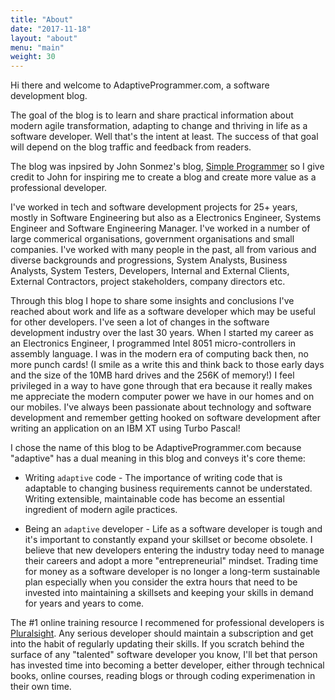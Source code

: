 ```yaml
---
title: "About"
date: "2017-11-18"
layout: "about"
menu: "main"
weight: 30
---
```


Hi there and welcome to AdaptiveProgrammer.com, a software development blog.

The goal of the blog is to learn and share practical information about modern agile transformation, adapting to change and thriving in life as a software developer. Well that's the intent at least.  The success of that goal will depend on the blog traffic and feedback from readers. 

The blog was inpsired by John Sonmez's blog, [Simple Programmer](https://simpleprogrammer.com/) so I give credit to John for inspiring me to create a blog and create more value as a professional developer.

I've worked in tech and software development projects for 25+ years, mostly in Software Engineering but also as a Electronics Engineer, Systems Engineer and Software Engineering Manager.  I've worked in a number of large commerical organisations, government organisations and small companies. I've worked with many people in the past, all from various and diverse backgrounds and progressions, System Analysts, Business Analysts, System Testers, Developers, Internal and External Clients, External Contractors, project stakeholders, company directors etc.

Through this blog I hope to share some insights and conclusions I've reached about work and life as a software developer which may be useful for other developers. I've seen a lot of changes in the software development industry over the last 30 years. When I started my career as an Electronics Engineer, I programmed Intel 8051 micro-controllers in assembly language. I was in the modern era of computing back then, no more punch cards! (I smile as a write this and think back to those early days and the size of the 10MB hard drives and the 256K of memory!) I feel privileged in a way to have gone through that era because it really makes me appreciate the modern computer power we have in our homes and on our mobiles.  I've always been passionate about technology and software development and remember getting hooked on software development after writing an application on an IBM XT using Turbo Pascal!

I chose the name of this blog to be AdaptiveProgrammer.com because "adaptive" has a dual meaning in this blog and conveys it's core theme:

* Writing `adaptive` code - The importance of writing code that is adaptable to changing business requirements cannot be understated. Writing extensible, maintainable code has become an essential ingredient of modern agile practices.

* Being an `adaptive` developer - Life as a software developer is tough and it's important to constantly expand your skillset or become obsolete. I believe that new developers entering the industry today need to manage their careers and adopt a more "entrepreneurial" mindset. Trading time for money as a software developer is no longer a long-term sustainable plan especially when you consider the extra hours that need to be invested into maintaining a skillsets and keeping your skills in demand for years and years to come. 

The #1 online training resource I recommened for professional developers is [Pluralsight](/out/pluralsight). Any serious developer should maintain a subscription and get into the habit of regularly updating their skills. If you scratch behind the surface of any "talented" software developer you know, I'll bet that person has invested time into becoming a better developer, either through technical books, online courses, reading blogs or through coding experimenation in their own time.



